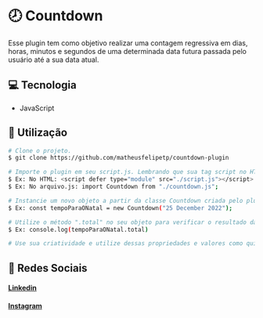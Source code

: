 # 🕗 Countdown
Esse plugin tem como objetivo realizar uma contagem regressiva em dias, horas, minutos e segundos de uma determinada data futura passada pelo usuário até a sua data atual.

## 💻 Tecnologia
- JavaScript

## 🔨 Utilização
```bash
# Clone o projeto.
$ git clone https://github.com/matheusfelipetp/countdown-plugin

# Importe o plugin em seu script.js. Lembrando que sua tag script no HTML precisa estar com o atributo "type = module".
$ Ex: No HTML: <script defer type="module" src="./script.js"></script>
$ Ex: No arquivo.js: import Countdown from "./countdown.js";

# Instancie um novo objeto a partir da classe Countdown criada pelo plugin, passando como parâmetro uma data futura.
$ Ex: const tempoParaONatal = new Countdown("25 December 2022");

# Utilize o método ".total" no seu objeto para verificar o resultado da contagem regressiva.
$ Ex: console.log(tempoParaONatal.total)

# Use sua criatividade e utilize dessas propriedades e valores como quiser no seu projeto!
```


## 📱 Redes Sociais
#### [Linkedin](https://www.linkedin.com/in/matheusfelipetp/)

#### [Instagram](https://www.instagram.com/matheusfelipetp/)
